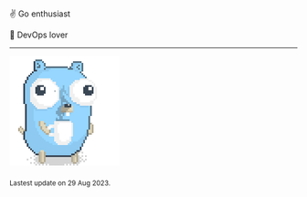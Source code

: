 :v: Go enthusiast

:muscle: DevOps lover

---

![Image alt text](/images/gopher_with_coffee.gif)


<sub>Lastest update on 29 Aug 2023.</sub>
